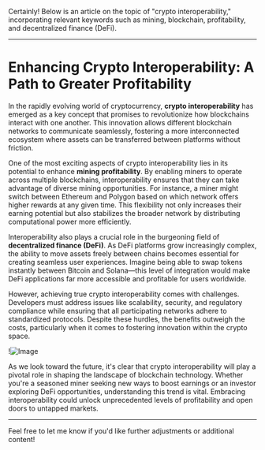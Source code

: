 Certainly! Below is an article on the topic of "crypto interoperability," incorporating relevant keywords such as mining, blockchain, profitability, and decentralized finance (DeFi).

---

# Enhancing Crypto Interoperability: A Path to Greater Profitability

In the rapidly evolving world of cryptocurrency, **crypto interoperability** has emerged as a key concept that promises to revolutionize how blockchains interact with one another. This innovation allows different blockchain networks to communicate seamlessly, fostering a more interconnected ecosystem where assets can be transferred between platforms without friction.

One of the most exciting aspects of crypto interoperability lies in its potential to enhance **mining profitability**. By enabling miners to operate across multiple blockchains, interoperability ensures that they can take advantage of diverse mining opportunities. For instance, a miner might switch between Ethereum and Polygon based on which network offers higher rewards at any given time. This flexibility not only increases their earning potential but also stabilizes the broader network by distributing computational power more efficiently.

Interoperability also plays a crucial role in the burgeoning field of **decentralized finance (DeFi)**. As DeFi platforms grow increasingly complex, the ability to move assets freely between chains becomes essential for creating seamless user experiences. Imagine being able to swap tokens instantly between Bitcoin and Solana—this level of integration would make DeFi applications far more accessible and profitable for users worldwide.

However, achieving true crypto interoperability comes with challenges. Developers must address issues like scalability, security, and regulatory compliance while ensuring that all participating networks adhere to standardized protocols. Despite these hurdles, the benefits outweigh the costs, particularly when it comes to fostering innovation within the crypto space.

!![Image](https://github.com/user-attachments/assets/057c907c-805e-4310-a052-f5031067f3de)

As we look toward the future, it's clear that crypto interoperability will play a pivotal role in shaping the landscape of blockchain technology. Whether you're a seasoned miner seeking new ways to boost earnings or an investor exploring DeFi opportunities, understanding this trend is vital. Embracing interoperability could unlock unprecedented levels of profitability and open doors to untapped markets.

--- 

Feel free to let me know if you'd like further adjustments or additional content!
